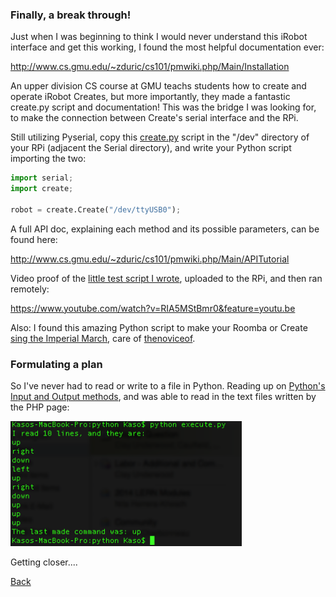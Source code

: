 ### Finally, a break through!

Just when I was beginning to think I would never understand this iRobot interface and get this working, I found the most helpful documentation ever:

<http://www.cs.gmu.edu/~zduric/cs101/pmwiki.php/Main/Installation>

An upper division CS course at GMU teachs students how to create and operate iRobot Creates, but more importantly, they made a fantastic create.py script and documentation! This was the bridge I was looking for, to make the connection between Create's serial interface and the RPi.

Still utilizing Pyserial, copy this [create.py](../../../../gh-pages/python/create.py) script in the "/dev" directory of your RPi (adjacent the Serial directory), and write your Python script importing the two:

```python
import serial;
import create;

robot = create.Create("/dev/ttyUSB0");

```
A full API doc, explaining each method and its possible parameters, can be found here:

<http://www.cs.gmu.edu/~zduric/cs101/pmwiki.php/Main/APITutorial>

Video proof of the [little test script I wrote](../../../../gh-pages/python/test2.py), uploaded to the RPi, and then ran remotely:

<https://www.youtube.com/watch?v=RIA5MStBmr0&feature=youtu.be>

Also: I found this amazing Python script to make your Roomba or Create [sing the Imperial March](https://gist.github.com/thenoviceoof/5465084), care of [thenoviceof](https://github.com/thenoviceoof).

### Formulating a plan

So I've never had to read or write to a file in Python. Reading up on [Python's Input and Output methods](https://docs.python.org/2/tutorial/inputoutput.html#reading-and-writing-files), and was able to read in the text files written by the PHP page:

<img src="img/terminal_commands.png" height="200">

Getting closer....

[Back](10.md)

